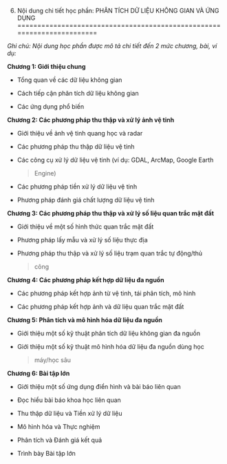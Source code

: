 6. Nội dung chi tiết học phần: PHÂN TÍCH DỮ LIỆU KHÔNG GIAN VÀ ỨNG DỤNG
=======================================================================

*Ghi chú: Nội dung học phần được mô tả chi tiết đến 2 mức chương, bài,
ví dụ:*

**Chương 1: Giới thiệu chung**

-   Tổng quan về các dữ liệu không gian

-   Cách tiếp cận phân tích dữ liệu không gian

-   Các ứng dụng phổ biến

**Chương 2: Các phương pháp thu thập và xử lý ảnh vệ tinh**

-   Giới thiệu về ảnh vệ tinh quang học và radar

-   Các phương pháp thu thập dữ liệu vệ tinh

-   Các công cụ xử lý dữ liệu vệ tinh (ví dụ: GDAL, ArcMap, Google Earth
    > Engine)

-   Các phương pháp tiền xử lý dữ liệu vệ tinh

-   Phương pháp đánh giá chất lượng dữ liệu vệ tinh

**Chương 3: Các phương pháp thu thập và xử lý số liệu quan trắc mặt
đất**

-   Giới thiệu về một số hình thức quan trắc mặt đất

-   Phương pháp lấy mẫu và xử lý số liệu thực địa

-   Phương pháp thu thập và xử lý số liệu trạm quan trắc tự động/thủ
    > công

**Chương 4: Các phương pháp kết hợp dữ liệu đa nguồn**

-   Các phương pháp kết hợp ảnh từ vệ tinh, tái phân tích, mô hình

-   Các phương pháp kết hợp ảnh và dữ liệu quan trắc mặt đất

**Chương 5: Phân tích và mô hình hóa dữ liệu đa nguồn**

-   Giới thiệu một số kỹ thuật phân tích dữ liệu không gian đa nguồn

-   Giới thiệu một số kỹ thuật mô hình hóa dữ liệu đa nguồn dùng học
    > máy/học sâu

**Chương 6: Bài tập lớn**

-   Giới thiệu một số ứng dụng điển hình và bài báo liên quan

-   Đọc hiểu bài báo khoa học liên quan

-   Thu thập dữ liệu và Tiền xử lý dữ liệu

-   Mô hình hóa và Thực nghiệm

-   Phân tích và Đánh giá kết quả

-   Trình bày Bài tập lớn

